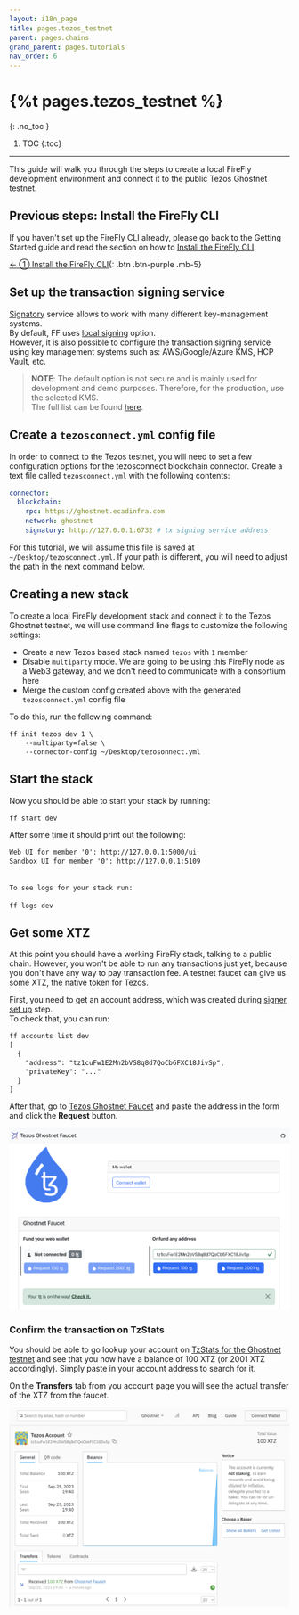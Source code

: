 ```yaml
---
layout: i18n_page
title: pages.tezos_testnet
parent: pages.chains
grand_parent: pages.tutorials
nav_order: 6
---
```


# {%t pages.tezos_testnet %}
{: .no_toc }

1. TOC
{:toc}

---

This guide will walk you through the steps to create a local FireFly development environment and connect it to the public Tezos Ghostnet testnet.

## Previous steps: Install the FireFly CLI

If you haven't set up the FireFly CLI already, please go back to the Getting Started guide and read the section on how to [Install the FireFly CLI](../../gettingstarted/firefly_cli.md).

[← ① Install the FireFly CLI](../../gettingstarted/firefly_cli.md){: .btn .btn-purple .mb-5}

## Set up the transaction signing service <a name="signatory"></a>

[Signatory](https://signatory.io/) service allows to work with many different key-management systems.\
By default, FF uses [local signing](https://signatory.io/docs/file_based) option.\
However, it is also possible to configure the transaction signing service using key management systems such as: AWS/Google/Azure KMS, HCP Vault, etc.
> **NOTE**: The default option is not secure and is mainly used for development and demo purposes. Therefore, for the production, use the selected KMS.\
The full list can be found [here](https://github.com/ecadlabs/signatory#backend-kmshsm-support-status).

## Create a `tezosconnect.yml` config file

In order to connect to the Tezos testnet, you will need to set a few configuration options for the tezosconnect blockchain connector. Create a text file called `tezosconnect.yml` with the following contents:

```yml
connector:
  blockchain:
    rpc: https://ghostnet.ecadinfra.com
    network: ghostnet
    signatory: http://127.0.0.1:6732 # tx signing service address
```

For this tutorial, we will assume this file is saved at `~/Desktop/tezosconnect.yml`. If your path is different, you will need to adjust the path in the next command below.

## Creating a new stack

To create a local FireFly development stack and connect it to the Tezos Ghostnet testnet, we will use command line flags to customize the following settings:

- Create a new Tezos based stack named `tezos` with `1` member
- Disable `multiparty` mode. We are going to be using this FireFly node as a Web3 gateway, and we don't need to communicate with a consortium here
- Merge the custom config created above with the generated `tezosconnect.yml` config file

To do this, run the following command:

```
ff init tezos dev 1 \
    --multiparty=false \
    --connector-config ~/Desktop/tezosonnect.yml
```

## Start the stack

Now you should be able to start your stack by running:

```
ff start dev
```

After some time it should print out the following:

```
Web UI for member '0': http://127.0.0.1:5000/ui
Sandbox UI for member '0': http://127.0.0.1:5109


To see logs for your stack run:

ff logs dev
```

## Get some XTZ

At this point you should have a working FireFly stack, talking to a public chain. However, you won't be able to run any transactions just yet, because you don't have any way to pay transaction fee. A testnet faucet can give us some XTZ, the native token for Tezos.

First, you need to get an account address, which was created during [signer set up](#signatory) step.\
To check that, you can run:
```
ff accounts list dev
[
  {
    "address": "tz1cuFw1E2Mn2bVS8q8d7QoCb6FXC18JivSp",
    "privateKey": "..."
  }
]
```


After that, go to [Tezos Ghostnet Faucet](https://faucet.ghostnet.teztnets.xyz/) and paste the address in the form and click the **Request** button.

![Tezos Faucet](images/tezos_faucet.png)

### Confirm the transaction on TzStats
You should be able to go lookup your account on [TzStats for the Ghostnet testnet](https://ghost.tzstats.com/) and see that you now have a balance of 100 XTZ (or 2001 XTZ accordingly). Simply paste in your account address to search for it.

On the **Transfers** tab from you account page you will see the actual transfer of the XTZ from the faucet.

![TzStats](images/tezos_explorer.png)